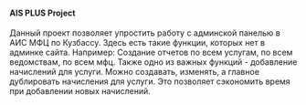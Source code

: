 #### AIS PLUS Project
Данный проект позволяет упростить работу с админской панелью в АИС МФЦ по Кузбассу.
Здесь есть такие функции, которых нет в админке сайта. Например: Создание отчетов по всем услугам, по всем ведомствам, по всем мфц.
Также одно из важных функций - добавление начислений для услуги. Можно создавать, изменять, а главное дублировать начисления для услуги. Это позволяет сэкономить время при добавлении новых начислений.